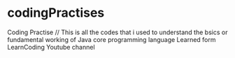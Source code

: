 # codingPractises
Coding Practise
// This is all the codes that i used to understand the bsics or fundamental working of Java core programming language
Learned form LearnCoding Youtube channel
